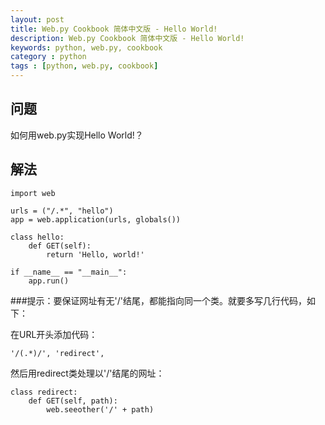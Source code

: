 ```yaml
---
layout: post
title: Web.py Cookbook 简体中文版 - Hello World!
description: Web.py Cookbook 简体中文版 - Hello World!
keywords: python, web.py, cookbook
category : python
tags : [python, web.py, cookbook]
---
```


## 问题

如何用web.py实现Hello World!？

## 解法

    import web

    urls = ("/.*", "hello")
    app = web.application(urls, globals())

    class hello:
        def GET(self):
            return 'Hello, world!'

    if __name__ == "__main__":
        app.run()

###提示：要保证网址有无'/'结尾，都能指向同一个类。就要多写几行代码，如下：

在URL开头添加代码：

    '/(.*)/', 'redirect', 

然后用redirect类处理以'/'结尾的网址：

    class redirect:
        def GET(self, path):
            web.seeother('/' + path)